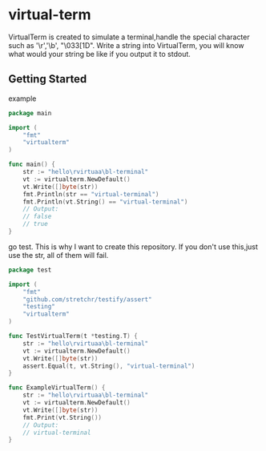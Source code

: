 # virtual-term

VirtualTerm is created to simulate a terminal,handle the special character such as '\r','\b', "\033[1D".
Write a string into VirtualTerm, you will know what would your string be like if you output it to stdout.

## Getting Started

example
```go
package main

import (
    "fmt"
    "virtualterm"
)

func main() {
    str := "hello\rvirtuaa\bl-terminal"
    vt := virtualterm.NewDefault()
    vt.Write([]byte(str))
    fmt.Println(str == "virtual-terminal")
    fmt.Println(vt.String() == "virtual-terminal")
    // Output:
    // false
    // true
}
```

go test. This is why I want to create this repository.
If you don't use this,just use the str, all of them will fail.
```go
package test

import (
    "fmt"
    "github.com/stretchr/testify/assert"
    "testing"
    "virtualterm"
)

func TestVirtualTerm(t *testing.T) {
    str := "hello\rvirtuaa\bl-terminal"
    vt := virtualterm.NewDefault()
    vt.Write([]byte(str))
    assert.Equal(t, vt.String(), "virtual-terminal")
}

func ExampleVirtualTerm() {
    str := "hello\rvirtuaa\bl-terminal"
    vt := virtualterm.NewDefault()
    vt.Write([]byte(str))
    fmt.Print(vt.String())
    // Output:
    // virtual-terminal
}

```





